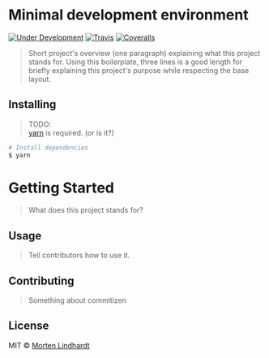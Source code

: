# Minimal development environment

<!--- Add more badges from shields.io when needed -->
[![Under Development](https://img.shields.io/badge/under-development-orange.svg?style=flat-square)](https://github.com/r3Fuze/minimal-dev)
[![Travis](https://img.shields.io/travis/r3Fuze/minimal-dev.svg?style=flat-square)](https://travis-ci.org/r3Fuze/minimal-dev)
[![Coveralls](https://img.shields.io/coveralls/r3Fuze/minimal-dev.svg?style=flat-square)](https://coveralls.io/github/r3Fuze/minimal-dev)


> Short project's overview (one paragraph) explaining what this project stands for. Using this boilerplate, three lines is a good length for briefly explaining this project's purpose while respecting the base layout.


## Installing

> TODO:  
> [yarn](https://yarnpkg.com/en/docs/install) is required. (or is it?)

```sh
# Install dependencies
$ yarn
```

# Getting Started

> What does this project stands for?

## Usage

> Tell contributors how to use it.

## Contributing

> Something about commitizen

## License
MIT © [Morten Lindhardt](https://github.com/r3fuze)
